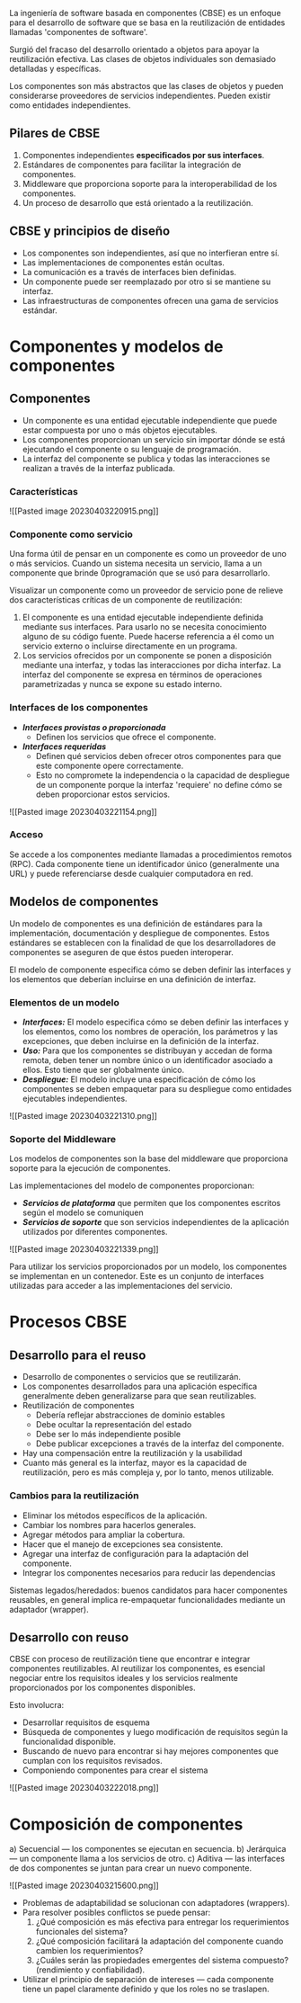
La ingeniería de software basada en componentes (CBSE) es un enfoque para el desarrollo de software que se basa en la reutilización de entidades llamadas 'componentes de software'.

Surgió del fracaso del desarrollo orientado a objetos para apoyar la reutilización efectiva. Las clases de objetos individuales son demasiado detalladas y específicas.

Los componentes son más abstractos que las clases de objetos y pueden considerarse proveedores de servicios independientes. Pueden existir como entidades independientes.

## Pilares de CBSE

1. Componentes independientes **especificados por sus interfaces**.
2. Estándares de componentes para facilitar la integración de componentes.
3. Middleware que proporciona soporte para la interoperabilidad de los componentes.
4. Un proceso de desarrollo que está orientado a la reutilización.

## CBSE y principios de diseño

- Los componentes son independientes, así que no interfieran entre sí.
- Las implementaciones de componentes están ocultas.
- La comunicación es a través de interfaces bien definidas.
- Un componente puede ser reemplazado por otro si se mantiene su interfaz.
- Las infraestructuras de componentes ofrecen una gama de servicios estándar.

# Componentes y modelos de componentes

## Componentes

- Un componente es una entidad ejecutable independiente que puede estar compuesta por uno o más objetos ejecutables.
- Los componentes proporcionan un servicio sin importar dónde se está ejecutando el componente o su lenguaje de programación.
- La interfaz del componente se publica y todas las interacciones se realizan a través de la interfaz publicada.

### Características
![[Pasted image 20230403220915.png]]

### Componente como servicio
Una forma útil de pensar en un componente es como un proveedor de uno o más servicios. Cuando un sistema necesita un servicio, llama a un componente que brinde 0programación que se usó para desarrollarlo.

Visualizar un componente como un proveedor de servicio pone de relieve dos características críticas de un componente de reutilización: 
1. El componente es una entidad ejecutable independiente definida mediante sus interfaces. Para usarlo no se necesita conocimiento alguno de su código fuente. Puede hacerse referencia a él como un servicio externo o incluirse directamente en un programa. 
2. Los servicios ofrecidos por un componente se ponen a disposición mediante una interfaz, y todas las interacciones por dicha interfaz. La interfaz del componente se expresa en términos de operaciones parametrizadas y nunca se expone su estado interno.

### Interfaces de los componentes
- **_Interfaces provistas o proporcionada_**
	- Definen los servicios que ofrece el componente.
- **_Interfaces requeridas_**
	- Definen qué servicios deben ofrecer otros componentes para que este componente opere correctamente.
	- Esto no compromete la independencia o la capacidad de despliegue de un componente porque la interfaz 'requiere' no define cómo se deben proporcionar estos servicios.

![[Pasted image 20230403221154.png]]

### Acceso
Se accede a los componentes mediante llamadas a procedimientos remotos (RPC). Cada componente tiene un identificador único (generalmente una URL) y puede referenciarse desde cualquier computadora en red.

## Modelos de componentes

Un modelo de componentes es una definición de estándares para la implementación, documentación y despliegue de componentes. Estos estándares se establecen con la finalidad de que los desarrolladores de componentes se aseguren de que éstos pueden interoperar.

El modelo de componente especifica cómo se deben definir las interfaces y los elementos que deberían incluirse en una definición de interfaz.

### Elementos de un modelo
- **_Interfaces:_**
	El modelo especifica cómo se deben definir las interfaces y los elementos, como los nombres de operación, los parámetros y las excepciones, que deben incluirse en la definición de la interfaz.
- **_Uso:_**
	Para que los componentes se distribuyan y accedan de forma remota, deben tener un nombre único o un identificador asociado a ellos. Esto tiene que ser globalmente único.
- **_Despliegue:_**
	El modelo incluye una especificación de cómo los componentes se deben empaquetar para su despliegue como entidades ejecutables independientes.

![[Pasted image 20230403221310.png]]

### Soporte del Middleware
Los modelos de componentes son la base del middleware que proporciona soporte para la ejecución de componentes.

Las implementaciones del modelo de componentes proporcionan:
- **_Servicios de plataforma_** que permiten que los componentes escritos según el modelo se comuniquen
- **_Servicios de soporte_** que son servicios independientes de la aplicación utilizados por diferentes componentes.

![[Pasted image 20230403221339.png]]

Para utilizar los servicios proporcionados por un modelo, los componentes se implementan en un contenedor. Este es un conjunto de interfaces utilizadas para acceder a las implementaciones del servicio.

# Procesos CBSE

## Desarrollo para el reuso

- Desarrollo de componentes o servicios que se reutilizarán.
- Los componentes desarrollados para una aplicación específica generalmente deben generalizarse para que sean reutilizables.
- Reutilización de componentes
	- Debería reflejar abstracciones de dominio estables
	- Debe ocultar la representación del estado
	- Debe ser lo más independiente posible
	- Debe publicar excepciones a través de la interfaz del componente.
- Hay una compensación entre la reutilización y la usabilidad
- Cuanto más general es la interfaz, mayor es la capacidad de reutilización, pero es más compleja y, por lo tanto, menos utilizable.

### Cambios para la reutilización

- Eliminar los métodos específicos de la aplicación.
- Cambiar los nombres para hacerlos generales.
- Agregar métodos para ampliar la cobertura.
- Hacer que el manejo de excepciones sea consistente.
- Agregar una interfaz de configuración para la adaptación del componente.
- Integrar los componentes necesarios para reducir las dependencias

Sistemas legados/heredados: buenos candidatos para hacer componentes reusables, en general implica re-empaquetar funcionalidades mediante un adaptador (wrapper).

## Desarrollo con reuso

CBSE con proceso de reutilización tiene que encontrar e integrar componentes reutilizables.
Al reutilizar los componentes, es esencial negociar entre los requisitos ideales y los servicios realmente proporcionados por los componentes disponibles. 

Esto involucra:
- Desarrollar requisitos de esquema
- Búsqueda de componentes y luego modificación de requisitos según la funcionalidad disponible.
- Buscando de nuevo para encontrar si hay mejores componentes que cumplan con los requisitos revisados.
- Componiendo componentes para crear el sistema

![[Pasted image 20230403222018.png]]

# Composición de componentes

a) Secuencial — los componentes se ejecutan en secuencia.
b) Jerárquica — un componente llama a los servicios de otro.
c) Aditiva — las interfaces de dos componentes se juntan para crear un nuevo componente.

![[Pasted image 20230403215600.png]]

- Problemas de adaptabilidad se solucionan con adaptadores (wrappers).
- Para resolver posibles conflictos se puede pensar: 
	1) ¿Qué composición es más efectiva para entregar los requerimientos funcionales del sistema? 
	2) ¿Qué composición facilitará la adaptación del componente cuando cambien los requerimientos? 
	3) ¿Cuáles serán las propiedades emergentes del sistema compuesto? (rendimiento y confiabilidad).
- Utilizar el principio de separación de intereses — cada componente tiene un papel claramente definido y que los roles no se traslapen.
